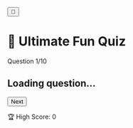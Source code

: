<!DOCTYPE html>
<html lang="en">
<head>
  <meta charset="UTF-8" />
  <meta name="viewport" content="width=device-width, initial-scale=1.0"/>
  <title>Ultimate Fun Quiz</title>
  <style>
      :root {
  --bg: #fff;
  --text: #333;
  --primary: #00bcd4;
  --correct: #4CAF50;
  --incorrect: #f44336;
}

body.dark {
  --bg: #1e1e1e;
  --text: #eee;
  --primary: #ff9800;
}

body {
  margin: 0;
  padding: 0;
  background: var(--bg);
  color: var(--text);
  font-family: 'Comic Sans MS', cursive;
  display: flex;
  justify-content: center;
  align-items: center;
  min-height: 100vh;
  transition: background 0.5s, color 0.5s;
}

#theme-toggle {
  position: absolute;
  top: 20px;
  right: 20px;
  background: var(--primary);
  color: white;
  border: none;
  padding: 10px;
  border-radius: 50%;
  cursor: pointer;
}

.container {
  background: var(--bg);
  padding: 30px;
  border-radius: 20px;
  width: 90%;
  max-width: 600px;
  box-shadow: 0 10px 30px rgba(0,0,0,0.2);
  text-align: center;
}

.status-bar {
  display: flex;
  justify-content: space-between;
  align-items: center;
  margin-bottom: 15px;
  font-weight: bold;
}

.timer-wrapper {
  width: 100px;
  height: 10px;
  background: #ddd;
  border-radius: 5px;
  overflow: hidden;
}

#timer-bar {
  height: 100%;
  background: var(--primary);
  width: 100%;
  transition: width 1s linear;
}

#answers button {
  background-color: #fce38a;
  border: none;
  width: 100%;
  padding: 12px;
  margin: 8px 0;
  border-radius: 10px;
  cursor: pointer;
  font-size: 16px;
  transition: 0.3s;
}

#answers button:hover {
  background-color: #f9d423;
}

.correct {
  background-color: var(--correct) !important;
  color: white;
}

.incorrect {
  background-color: var(--incorrect) !important;
  color: white;
}

#next-btn {
  margin-top: 20px;
  padding: 12px 20px;
  background-color: var(--primary);
  border: none;
  color: white;
  font-size: 16px;
  border-radius: 10px;
  cursor: pointer;
  display: none;
}

#high-score {
  margin-top: 10px;
  font-weight: bold;
}
  </style>
</head>
<body>
  <button id="theme-toggle">🌙</button>
  <div class="container">
    <h1>🎉 Ultimate Fun Quiz</h1>
    <div class="quiz-box">
      <div class="status-bar">
        <span id="progress">Question 1/10</span>
        <div class="timer-wrapper">
          <div id="timer-bar"></div>
        </div>
      </div>
      <h2 id="question">Loading question...</h2>
      <div id="answers"></div>
      <button id="next-btn">Next</button>
    </div>
    <p id="high-score">🏆 High Score: 0</p>
  </div>
  <script>
      const questions = [
  { question: "🌐 What does HTML stand for?", answers: ["Hyper Text Markup Language", "Home Tool Markup Language", "Hyperlinks Text Management Language", "Hyper Tool Made Language"], correct: 0 },
  { question: "🎨 Which language styles web pages?", answers: ["HTML", "Python", "CSS", "Node.js"], correct: 2 },
  { question: "📜 What does JS stand for?", answers: ["JustScript", "JavaSource", "JavaScript", "JScript"], correct: 2 },
  { question: "🏢 Who developed JavaScript?", answers: ["Microsoft", "Google", "Netscape", "Apple"], correct: 2 },
  { question: "⚛ JS framework?", answers: ["Laravel", "React", "Django", "Flask"], correct: 1 },
  { question: "🧵 CSS stands for?", answers: ["Colorful Style Sheets", "Creative Style System", "Cascading Style Sheets", "Computer Style Sheets"], correct: 2 },
  { question: "🔗 HTML tag for hyperlink?", answers: ["<link>", "<a>", "<href>", "<url>"], correct: 1 },
  { question: "💬 JS comment symbol?", answers: ["//", "<!-- -->", "#", "/* */"], correct: 0 },
  { question: "🔁 JS loop?", answers: ["for", "repeat", "iterate", "loop"], correct: 0 },
  { question: "🔒 Declare constant in JS?", answers: ["let", "var", "const", "static"], correct: 2 }
];

let currentIndex = 0;
let score = 0;
let timer;
let timeLeft = 15;
let shuffled = [];

const questionEl = document.getElementById("question");
const answersEl = document.getElementById("answers");
const nextBtn = document.getElementById("next-btn");
const progressEl = document.getElementById("progress");
const timerBar = document.getElementById("timer-bar");
const highScoreEl = document.getElementById("high-score");

function shuffleQuestions() {
  shuffled = [...questions].sort(() => Math.random() - 0.5);
}

function startQuiz() {
  shuffleQuestions();
  currentIndex = 0;
  score = 0;
  nextBtn.innerText = "Next";
  showQuestion();
}

function showQuestion() {
  resetState();
  let q = shuffled[currentIndex];
  questionEl.innerText = q.question;
  progressEl.innerText = Question ${currentIndex + 1}/${shuffled.length};
  timeLeft = 15;
  startTimer();

  q.answers.forEach((answer, i) => {
    const btn = document.createElement("button");
    btn.innerText = answer;
    btn.addEventListener("click", () => selectAnswer(i));
    answersEl.appendChild(btn);
  });
}


function resetState() {
  clearInterval(timer);
  nextBtn.style.display = "none";
  answersEl.innerHTML = "";
  timerBar.style.width = "100%";
}

function startTimer() {
  timer = setInterval(() => {
    timeLeft--;
    timerBar.style.width = ${(timeLeft / 15) * 100}%;

    if (timeLeft <= 0) {
      clearInterval(timer);
      showCorrect();
      nextBtn.style.display = "block";
    }
  }, 1000);
}

function selectAnswer(index) {
  clearInterval(timer);
  const correctIndex = shuffled[currentIndex].correct;
  const buttons = answersEl.querySelectorAll("button");

  buttons.forEach((btn, i) => {
    btn.disabled = true;
    if (i === correctIndex) btn.classList.add("correct");
    else if (i === index) btn.classList.add("incorrect");
  });

  if (index === correctIndex) {
    score++;
    playSound("correct");
  } else {
    playSound("wrong");
  }

  nextBtn.style.display = "block";
}

function showCorrect() {
  const correctIndex = shuffled[currentIndex].correct;
  const buttons = answersEl.querySelectorAll("button");
  buttons.forEach((btn, i) => {
    btn.disabled = true;
    if (i === correctIndex) btn.classList.add("correct");
  });
  playSound("wrong");
}

nextBtn.addEventListener("click", () => {
  currentIndex++;
  if (currentIndex < shuffled.length) {
    showQuestion();
  } else {
    showScore();
  }
});

function showScore() { 
  resetState();
  questionEl.innerText = 🎉 You scored ${score} out of ${shuffled.length}!;
  nextBtn.innerText = "Play Again";
  nextBtn.style.display = "block";
  updateHighScore();
  triggerConfetti();
  nextBtn.onclick = startQuiz;
}


function updateHighScore() {
  let high = localStorage.getItem("highScore");

  if (!high || score > parseInt(high)) {
    localStorage.setItem("highScore", score);
    highScoreEl.innerText = 🏆 High Score: ${score};
  } else {
    highScoreEl.innerText = 🏆 High Score: ${high};
  }
}


function triggerConfetti() {
  document.body.style.transition = "background 0.5s";
  document.body.style.background = "linear-gradient(135deg, #f6d365, #fda085)";
  setTimeout(() => {
    document.body.style.background = "";
  }, 1500);
}

function playSound(type) {
  const audio = new Audio();
  if (type === "correct") {
    audio.src = "https://www.soundjay.com/buttons/sounds/button-4.mp3";
  } else {
    audio.src = "https://www.soundjay.com/buttons/sounds/button-10.mp3";
  }
  audio.play();
}

startQuiz();
  </script>
</body>
</html>
